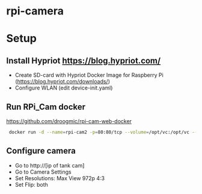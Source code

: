 # rpi-camera

# Setup
## Install Hypriot https://blog.hypriot.com/ 
- Create SD-card with Hypriot Docker Image for Raspberry Pi (https://blog.hypriot.com/downloads/)
- Configure WLAN (edit device-init.yaml)

## Run RPi_Cam docker
https://github.com/droogmic/rpi-cam-web-docker
```bash
 docker run -d --name=rpi-cam2 -p=80:80/tcp --volume=/opt/vc:/opt/vc --device=/dev/vchiq --device=/dev/vcsm droogmic/rpi-cam-web
```

## Configure camera
- Go to http://[ip of tank cam]
- Go to Camera Settings
- Set Resolutions: Max View 972p 4:3
- Set Flip: both
